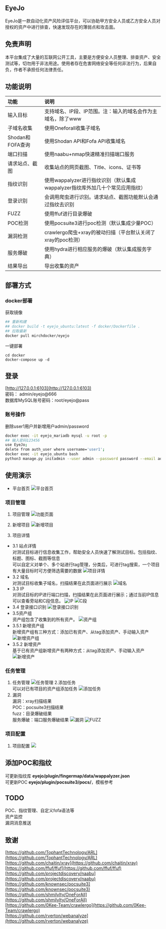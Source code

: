 ## EyeJo

EyeJo是一款自动化资产风险评估平台，可以协助甲方安全人员或乙方安全人员对授权的资产中进行排查，快速发现存在的薄弱点和攻击面。

## 免责声明

本平台集成了大量的互联网公开工具，主要是方便安全人员整理、排查资产、安全测试等，切勿用于非法用途。使用者存在危害网络安全等任何非法行为，后果自负，作者不承担任何法律责任。

## 功能说明

| 功能             | 说明                                                                   |
| :-------------- | :-------------------------------------------------------------------- |
| 输入目标         | 支持域名、IP段、IP范围。注：输入的域名会作为主域名，除了www                  |
| 子域名收集       | 使用Oneforall收集子域名                                                 |
| Shodan和FOFA查询 | 使用Shodan API和Fofa API收集域名                                        |
| 端口扫描         | 使用naabu+nmap快速精准扫描端口服务                                       |
| 请求站点、截图    | 收集站点的网页截图、Title、icons、证书等                                  |
| 指纹识别         | 使用wappalyzer进行指纹识别（默认集成wappalyzer指纹库外加几十个常见应用指纹） |
| 登录识别         | 会调用爬虫进行识别。请求站点、截图功能默认会通过指纹去识别                   |
| FUZZ            | 使用ffuf进行目录爆破                                                     |
| POC检测          | 使用pocsuite3进行poc检测（默认集成少量POC）                               |
| 漏洞检测         | crawlergo爬虫+xray的被动扫描（平台默认关闭了xray的poc检测）                |
| 服务爆破         | 使用hydra进行相应服务的爆破（默认集成服务字典）                            |
| 结果导出         | 导出收集的资产                                                          |

## 部署方式

### docker部署

获取镜像
```sh
## 重新构建
## docker build -t eyejo_ubuntu:latest -f docker/Dockerfile .
## 拉取最新
docker pull mirchdocker/eyejo
```

一键部署
```
cd docker
docker-compose up -d
```

## 登录

[http://127.0.0.1:6103](http://127.0.0.1:6103)  
密码： admin/eyejo@666  
数据库MySQL账号密码：root/eyejo@pass

### 账号操作

删除user1用户并新增用户admin/password
```sh
docker exec -it eyejo_mariadb mysql -u root -p
## 输入密码123456
use EyeJo;
delete from auth_user where username='user1';
docker exec -it eyejo_ubuntu bash
python3 manage.py initadmin --user admin --password password --email admin@example.com
```

## 使用演示

- 平台首页
![平台首页](images/3252302218972.png)

### 项目管理


1. 项目管理
![功能页面](images/20210506171311207_15012.png)
2. 新增项目
![新增项目](images/20210506203623308_10866.png)

3. 项目详情
- 3.1 站点详情  
对测试目标进行信息收集工作，帮助安全人员快速了解测试目标。包括指纹、标题、图标、截图等信息  
可以自定义对单个、多个站进行tag管理，分类后，可进行tag搜索，一个项目有大量目标时可方便筛选需要的数据
![项目详情](images/20210506181915589_27051.png)
- 3.2 域名  
对测试目标收集子域名，扫描结果在此页面进行展示
![域名](images/20210506203328395_30525.png)
- 3.3 IP  
对测试目标的IP进行端口扫描，扫描结果在此页面进行展示；通过当前IP信息可以查看旁站和C段信息。
![IP](images/20210506171819333_14832.png)
![C段](images/20210506172210756_21576.png)
- 3.4 登录接口识别
![登录接口识别](images/20210506180206273_12928.png)
- 3.5资产组  
资产组包含了收集到的所有资产。
![资产组](images/20210506172331549_14890.png)
- 3.5.1 新增资产组  
新增资产组有三种方式：添加已有资产、从tag添加资产、手动输入资产
![新增资产组](images/20210506172416407_23285.png)
- 3.5.2 新增资产  
基于已有资产组新增资产有两种方式：从tag添加资产、手动输入资产
![新增资产](images/20210506172527129_28083.png)

### 任务管理

1. 任务管理
![任务管理](images/20210506172611472_20684.png)
2.添加任务  
可以对已有项目的资产组添加任务
![添加任务](images/20210507173204664_24701.png)
3. 漏洞  
漏洞：xray扫描结果  
POC：pocsuite3扫描结果  
fuzz：目录爆破结果  
服务爆破：端口服务爆破结果
![漏洞](images/20210506172746443_32198.png)
![FUZZ](images/20210506172712158_9590.png)

### 项目配置

1. 项目配置
![](images/20210506183730610_9110.png)


## 添加POC和指纹

可更新指纹库 **eyejo/plugin/fingermap/data/wappalyzer.json**  
可更新POC **eyejo/plugin/pocsuite3/pocs/**，模板参考


## TODO

POC、指纹管理、自定义fofa语法等  
资产监控  
漏洞消息推送


## 致谢

[https://github.com/TophantTechnology/ARL](https://github.com/TophantTechnology/ARL)  
[https://github.com/chaitin/xray](https://github.com/chaitin/xray)  
[https://github.com/ffuf/ffuf](https://github.com/ffuf/ffuf)  
[https://github.com/projectdiscovery/naabu](https://github.com/projectdiscovery/naabu)  
[https://github.com/knownsec/pocsuite3](https://github.com/knownsec/pocsuite3)  
[https://github.com/shmilylty/OneForAll](https://github.com/shmilylty/OneForAll)  
[https://github.com/0Kee-Team/crawlergo](https://github.com/0Kee-Team/crawlergo)  
[https://github.com/rverton/webanalyze](https://github.com/rverton/webanalyze)

